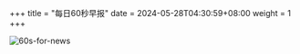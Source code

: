 +++
title = "每日60秒早报"
date = 2024-05-28T04:30:59+08:00
weight = 1
+++

![60s-for-news](/img/zaobao/zaobao.png "由 ALAPI 提供支持")
